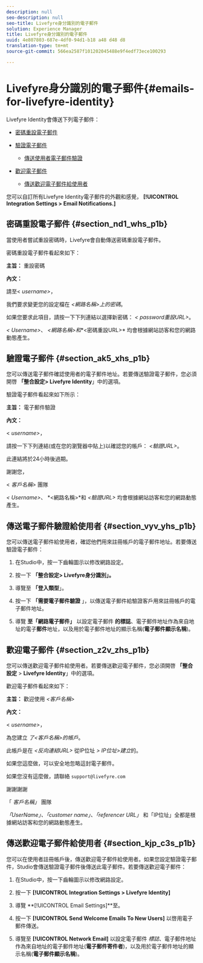 ```yaml
---
description: null
seo-description: null
seo-title: Livefyre身分識別的電子郵件
solution: Experience Manager
title: Livefyre身分識別的電子郵件
uuid: 4e807803-687e-4df0-94d1-b18 a48 d48 d8
translation-type: tm+mt
source-git-commit: 566ea2587f101202045488e9f4edf73ece100293

---
```



# Livefyre身分識別的電子郵件{#emails-for-livefyre-identity}

Livefyre Identity會傳送下列電子郵件：

* [密碼重設電子郵件](#c_emails_for_livefyre_identity/section_nd1_whs_p1b)
* [驗證電子郵件](#c_emails_for_livefyre_identity/section_ak5_xhs_p1b)
   * [傳送使用者電子郵件驗證](#c_emails_for_livefyre_identity/section_vyv_yhs_p1b)

* [歡迎電子郵件](#c_emails_for_livefyre_identity/section_z2v_zhs_p1b)
   * [傳送歡迎電子郵件給使用者](#c_emails_for_livefyre_identity/section_kjp_c3s_p1b)

您可以自訂所有Livefyre Identity電子郵件的外觀和感覺， **[!UICONTROL Integration Settings > Email Notifications.]**

## 密碼重設電子郵件 {#section_nd1_whs_p1b}

當使用者嘗試重設密碼時，Livefyre會自動傳送密碼重設電子郵件。

密碼重設電子郵件看起來如下：

**主旨：** 重設密碼

**內文：**

請至< *username>*，

我們要求變更您的設定檔在 *<網路名稱>上的密碼*。

如果您要求此項目，請按一下下列連結以選擇新密碼： *< password重設URL>*。

*< Username>*、 *<網路名稱>和**<密碼重設URL>* 均會根據網站訪客和您的網路動態產生。

## 驗證電子郵件 {#section_ak5_xhs_p1b}

您可以傳送電子郵件確認使用者的電子郵件地址。若要傳送驗證電子郵件，您必須開啓 **「整合設定> Livefyre Identity**」中的選項。

驗證電子郵件看起來如下所示：

**主旨：** 電子郵件驗證

**內文：**

< *username>*，

請按一下下列連結(或在您的瀏覽器中貼上)以確認您的帳戶： *<驗證URL>*。

此連結將於24小時後過期。

謝謝您，

< *客戶名稱>* 團隊

*< Username>*、 *<網路名稱>*和 *<驗證URL>* 均會根據網站訪客和您的網路動態產生。

## 傳送電子郵件驗證給使用者 {#section_vyv_yhs_p1b}

您可以傳送電子郵件給使用者，確認他們用來註冊帳戶的電子郵件地址。若要傳送驗證電子郵件：

1. 在Studio中，按一下齒輪圖示以修改網路設定。
1. 按一下 **「整合設定> Livefyre身分識別」。**

1. 導覽至 **「登入類型**」。
1. 按一下 **「需要電子郵件驗證** 」，以傳送電子郵件給驗證客戶用來註冊帳戶的電子郵件地址。
1. 導覽 **至「網路電子郵件」** 以設定電子郵件 **的標誌**、電子郵件地址作為來自地址的電子**郵件**地址，以及用於電子郵件地址的顯示名稱(**電子郵件顯示名稱**)。

## 歡迎電子郵件 {#section_z2v_zhs_p1b}

您可以傳送歡迎電子郵件給使用者。若要傳送歡迎電子郵件，您必須開啓 **「整合設定** > **Livefyre Identity**」中的選項。

歡迎電子郵件看起來如下：

**主旨：** 歡迎使用 *<客戶名稱>*

**內文：**

< *username>*，

為您建立 *了<客戶名稱>的帳戶*。

此帳戶是在 *<反向連結URL>* 從IP位址 *> IP位址>建立*的。

如果您這麼做，可以安全地忽略這封電子郵件。

如果您沒有這麼做，請聯絡 `support@livefyre.com`

謝謝謝謝

「 *客戶名稱」* 團隊

*「UserName」、「customer name」、「referencer URL」* 和「IP位址」全都是根據網站訪客和您的網路動態產生。

## 傳送歡迎電子郵件給使用者 {#section_kjp_c3s_p1b}

您可以在使用者註冊帳戶後，傳送歡迎電子郵件給使用者。如果您設定驗證電子郵件，Studio會傳送驗證電子郵件後傳送此電子郵件。若要傳送歡迎電子郵件：

1. 在Studio中，按一下齒輪圖示以修改網路設定。
1. 按一下 **[!UICONTROL Integration Settings > Livefyre Identity]**

1. 導覽 **[!UICONTROL Email Settings]**至。

1. 按一下 **[!UICONTROL Send Welcome Emails To New Users]** 以啓用電子郵件傳送。
1. 導覽至 **[!UICONTROL Network Email]** 以設定電子郵件 *標誌*、電子郵件地址作為來自地址的電子郵件地址(**電子郵件寄件者**)，以及用於電子郵件地址的顯示名稱(**電子郵件顯示名稱**)。
